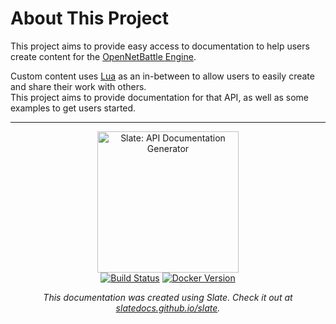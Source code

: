 # About This Project
This project aims to provide easy access to documentation to help users create content for the [OpenNetBattle Engine](https://github.com/TheMaverickProgrammer/OpenNetBattle).

Custom content uses [Lua](https://www.lua.org/docs.html) as an in-between to allow users to easily create and share their work with others.<br>
This project aims to provide documentation for that API, as well as some examples to get users started.

------------

<p align="center">
  <img src="https://raw.githubusercontent.com/slatedocs/img/main/logo-slate.png" alt="Slate: API Documentation Generator" width="226">
  <br>
  <a href="https://github.com/slatedocs/slate/actions?query=workflow%3ABuild+branch%3Amain"><img src="https://github.com/slatedocs/slate/workflows/Build/badge.svg?branch=main" alt="Build Status"></a>
  <a href="https://hub.docker.com/r/slatedocs/slate"><img src="https://img.shields.io/docker/v/slatedocs/slate?sort=semver" alt="Docker Version" /></a>
</p>

<p align="center"><em>This documentation was created using Slate. Check it out at <a href="https://slatedocs.github.io/slate">slatedocs.github.io/slate</a>.</em></p>
